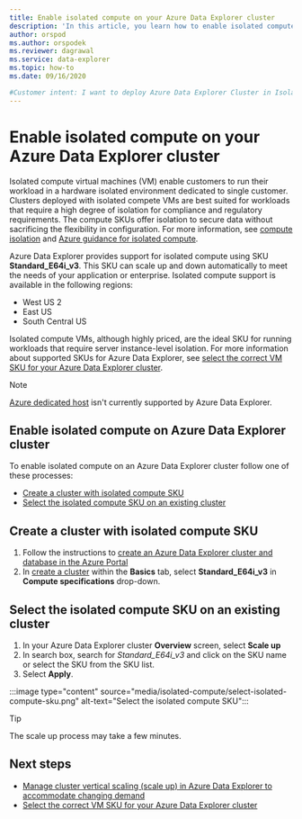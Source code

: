 ```yaml
---
title: Enable isolated compute on your Azure Data Explorer cluster
description: 'In this article, you learn how to enable isolated compute on your Azure Data Explorer cluster by selecting the correct SKU.'
author: orspod
ms.author: orspodek
ms.reviewer: dagrawal
ms.service: data-explorer
ms.topic: how-to
ms.date: 09/16/2020

#Customer intent: I want to deploy Azure Data Explorer Cluster in Isolated Compute SKUs.
---
```


# Enable isolated compute on your Azure Data Explorer cluster

Isolated compute virtual machines (VM) enable customers to run their workload in a hardware isolated environment dedicated to single customer. Clusters deployed with isolated compete VMs are best suited for workloads that require a high degree of isolation for compliance and regulatory requirements. The compute SKUs offer isolation to secure data without sacrificing the flexibility in configuration. For more information, see [compute isolation](/azure/security/fundamentals/isolation-choices#compute-isolation) and [Azure guidance for isolated compute](/azure/azure-government/azure-secure-isolation-guidance#compute-isolation). 

Azure Data Explorer provides support for isolated compute using SKU **Standard_E64i_v3**. This SKU can scale up and down automatically to meet the needs of your application or enterprise. Isolated compute support is available in the following regions:
* West US 2
* East US 
* South Central US

Isolated compute VMs, although highly priced, are the ideal SKU for running workloads that require server instance-level isolation. For more information about supported SKUs for Azure Data Explorer, see [select the correct VM SKU for your Azure Data Explorer cluster](manage-cluster-choose-sku.md).

> [!NOTE]
> [Azure dedicated host](https://azure.microsoft.com/services/virtual-machines/dedicated-host/) isn't currently supported by Azure Data Explorer. 

## Enable isolated compute on Azure Data Explorer cluster 

To enable isolated compute on an Azure Data Explorer cluster follow one of these processes:
* [Create a cluster with isolated compute SKU](#create-a-cluster-with-isolated-compute-sku)
* [Select the isolated compute SKU on an existing cluster](#select-the-isolated-compute-sku-on-an-existing-cluster)

## Create a cluster with isolated compute SKU

1. Follow the instructions to [create an Azure Data Explorer cluster and database in the Azure Portal](create-cluster-database-portal.md)
1. In [create a cluster](create-cluster-database-portal.md#create-a-cluster) within the **Basics** tab, select **Standard_E64i_v3** in **Compute specifications** drop-down.

## Select the isolated compute SKU on an existing cluster

1. In your Azure Data Explorer cluster **Overview** screen, select **Scale up**
1. In search box, search for *Standard_E64i_v3* and click on the SKU name or select the SKU from the SKU list.
1. Select **Apply**. 

:::image type="content" source="media/isolated-compute/select-isolated-compute-sku.png" alt-text="Select the isolated compute SKU":::

> [!TIP]
> The scale up process may take a few minutes.

## Next steps

* [Manage cluster vertical scaling (scale up) in Azure Data Explorer to accommodate changing demand](manage-cluster-vertical-scaling.md)
* [Select the correct VM SKU for your Azure Data Explorer cluster](manage-cluster-choose-sku.md)
